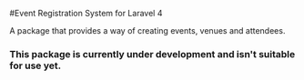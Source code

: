 #Event Registration System for Laravel 4

A package that provides a way of creating events, venues and attendees.

### This package is currently under development and isn't suitable for use yet.